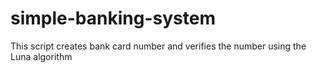 # simple-banking-system
This script creates bank card number and verifies the number using the Luna algorithm
